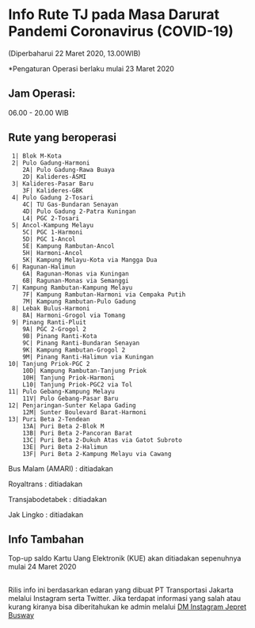# Info Rute TJ pada Masa Darurat Pandemi Coronavirus (COVID-19)
(Diperbaharui 22 Maret 2020, 13.00WIB)

*Pengaturan Operasi berlaku mulai 23 Maret 2020

## Jam Operasi:
06.00 - 20.00 WIB
  
  
## Rute yang beroperasi
	 1| Blok M-Kota
	 2| Pulo Gadung-Harmoni
	  	2A| Pulo Gadung-Rawa Buaya
		2D| Kalideres-ASMI
	 3| Kalideres-Pasar Baru
	 	3F| Kalideres-GBK
	 4| Pulo Gadung 2-Tosari
	 	4C| TU Gas-Bundaran Senayan
		4D| Pulo Gadung 2-Patra Kuningan
		L4| PGC 2-Tosari
	 5| Ancol-Kampung Melayu
	 	5C| PGC 1-Harmoni
		5D| PGC 1-Ancol
	 	5E| Kampung Rambutan-Ancol
		5H| Harmoni-Ancol
		5K| Kampung Melayu-Kota via Mangga Dua
	 6| Ragunan-Halimun
	 	6A| Ragunan-Monas via Kuningan
		6B| Ragunan-Monas via Semanggi
	 7| Kampung Rambutan-Kampung Melayu
	 	7F| Kampung Rambutan-Harmoni via Cempaka Putih
		7M| Kampung Rambutan-Pulo Gadung
	 8| Lebak Bulus-Harmoni
	 	8A| Harmoni-Grogol via Tomang
	 9| Pinang Ranti-Pluit
	 	9A| PGC 2-Grogol 2
		9B| Pinang Ranti-Kota
		9C| Pinang Ranti-Bundaran Senayan
		9K| Kampung Rambutan-Grogol 2
		9M| Pinang Ranti-Halimun via Kuningan
	10| Tanjung Priok-PGC 2
		10D| Kampung Rambutan-Tanjung Priok
		10H| Tanjung Priok-Harmoni
		L10| Tanjung Priok-PGC2 via Tol
	11| Pulo Gebang-Kampung Melayu
		11V| Pulo Gebang-Pasar Baru
	12| Penjaringan-Sunter Kelapa Gading
	 	12M| Sunter Boulevard Barat-Harmoni
	13| Puri Beta 2-Tendean
		13A| Puri Beta 2-Blok M
		13B| Puri Beta 2-Pancoran Barat
		13C| Puri Beta 2-Dukuh Atas via Gatot Subroto
		13E| Puri Beta 2-Halimun
		13F| Puri Beta 2-Kampung Melayu via Cawang

Bus Malam (AMARI)	: ditiadakan

Royaltrans		: ditiadakan

Transjabodetabek	: ditiadakan

Jak Lingko		: ditiadakan

## Info Tambahan
Top-up saldo Kartu Uang Elektronik (KUE) akan ditiadakan sepenuhnya mulai 24 Maret 2020
	
##
Rilis info ini berdasarkan edaran yang dibuat PT Transportasi Jakarta melalui Instagram serta Twitter. Jika terdapat informasi yang salah atau kurang kiranya bisa diberitahukan ke admin melalui [DM Instagram Jepret Busway](https://instagram.com/jepretbusway)
